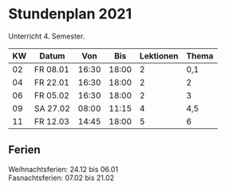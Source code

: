 # Stundenplan 2021

Unterricht 4. Semester.

|KW|Datum|Von|Bis|Lektionen|Thema|
|-|-|-|-|-|-|
|02|FR 08.01|16:30|18:00|2|0,1
|04|FR 22.01|16:30|18:00|2|2
|06|FR 05.02|16:30|18:00|2|3
|09|SA 27.02|08:00|11:15|4|4,5
|11|FR 12.03|14:45|18:00|5|6

## Ferien

Weihnachtsferien: 24.12 bis 06.01  
Fasnachtsferien: 07.02 bis 21.02  